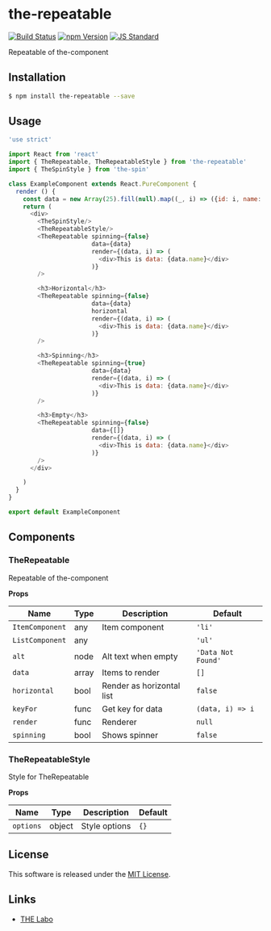 the-repeatable
==========

<!---
This file is generated by ape-tmpl. Do not update manually.
--->

<!-- Badge Start -->
<a name="badges"></a>

[![Build Status][bd_travis_shield_url]][bd_travis_url]
[![npm Version][bd_npm_shield_url]][bd_npm_url]
[![JS Standard][bd_standard_shield_url]][bd_standard_url]

[bd_repo_url]: https://github.com/the-labo/the-repeatable
[bd_travis_url]: http://travis-ci.org/the-labo/the-repeatable
[bd_travis_shield_url]: http://img.shields.io/travis/the-labo/the-repeatable.svg?style=flat
[bd_travis_com_url]: http://travis-ci.com/the-labo/the-repeatable
[bd_travis_com_shield_url]: https://api.travis-ci.com/the-labo/the-repeatable.svg?token=
[bd_license_url]: https://github.com/the-labo/the-repeatable/blob/master/LICENSE
[bd_codeclimate_url]: http://codeclimate.com/github/the-labo/the-repeatable
[bd_codeclimate_shield_url]: http://img.shields.io/codeclimate/github/the-labo/the-repeatable.svg?style=flat
[bd_codeclimate_coverage_shield_url]: http://img.shields.io/codeclimate/coverage/github/the-labo/the-repeatable.svg?style=flat
[bd_gemnasium_url]: https://gemnasium.com/the-labo/the-repeatable
[bd_gemnasium_shield_url]: https://gemnasium.com/the-labo/the-repeatable.svg
[bd_npm_url]: http://www.npmjs.org/package/the-repeatable
[bd_npm_shield_url]: http://img.shields.io/npm/v/the-repeatable.svg?style=flat
[bd_standard_url]: http://standardjs.com/
[bd_standard_shield_url]: https://img.shields.io/badge/code%20style-standard-brightgreen.svg

<!-- Badge End -->


<!-- Description Start -->
<a name="description"></a>

Repeatable of the-component

<!-- Description End -->


<!-- Overview Start -->
<a name="overview"></a>



<!-- Overview End -->


<!-- Sections Start -->
<a name="sections"></a>

<!-- Section from "doc/guides/01.Installation.md.hbs" Start -->

<a name="section-doc-guides-01-installation-md"></a>

Installation
-----

```bash
$ npm install the-repeatable --save
```


<!-- Section from "doc/guides/01.Installation.md.hbs" End -->

<!-- Section from "doc/guides/02.Usage.md.hbs" Start -->

<a name="section-doc-guides-02-usage-md"></a>

Usage
---------

```javascript
'use strict'

import React from 'react'
import { TheRepeatable, TheRepeatableStyle } from 'the-repeatable'
import { TheSpinStyle } from 'the-spin'

class ExampleComponent extends React.PureComponent {
  render () {
    const data = new Array(25).fill(null).map((_, i) => ({id: i, name: `data-${i}`}))
    return (
      <div>
        <TheSpinStyle/>
        <TheRepeatableStyle/>
        <TheRepeatable spinning={false}
                       data={data}
                       render={(data, i) => (
                         <div>This is data: {data.name}</div>
                       )}
        />

        <h3>Horizontal</h3>
        <TheRepeatable spinning={false}
                       data={data}
                       horizontal
                       render={(data, i) => (
                         <div>This is data: {data.name}</div>
                       )}
        />

        <h3>Spinning</h3>
        <TheRepeatable spinning={true}
                       data={data}
                       render={(data, i) => (
                         <div>This is data: {data.name}</div>
                       )}
        />

        <h3>Empty</h3>
        <TheRepeatable spinning={false}
                       data={[]}
                       render={(data, i) => (
                         <div>This is data: {data.name}</div>
                       )}
        />
      </div>

    )
  }
}

export default ExampleComponent

```


<!-- Section from "doc/guides/02.Usage.md.hbs" End -->

<!-- Section from "doc/guides/03.Components.md.hbs" Start -->

<a name="section-doc-guides-03-components-md"></a>

Components
-----------

### TheRepeatable

Repeatable of the-component

**Props**

| Name | Type | Description | Default |
| --- | --- | ---- | ---- |
| `ItemComponent` | any  | Item component | `'li'` |
| `ListComponent` | any  |  | `'ul'` |
| `alt` | node  | Alt text when empty | `'Data Not Found'` |
| `data` | array  | Items to render | `[]` |
| `horizontal` | bool  | Render as horizontal list | `false` |
| `keyFor` | func  | Get key for data | `(data, i) => i` |
| `render` | func  | Renderer | `null` |
| `spinning` | bool  | Shows spinner | `false` |

### TheRepeatableStyle

Style for TheRepeatable

**Props**

| Name | Type | Description | Default |
| --- | --- | ---- | ---- |
| `options` | object  | Style options | `{}` |



<!-- Section from "doc/guides/03.Components.md.hbs" End -->


<!-- Sections Start -->


<!-- LICENSE Start -->
<a name="license"></a>

License
-------
This software is released under the [MIT License](https://github.com/the-labo/the-repeatable/blob/master/LICENSE).

<!-- LICENSE End -->


<!-- Links Start -->
<a name="links"></a>

Links
------

+ [THE Labo][t_h_e_labo_url]

[t_h_e_labo_url]: https://github.com/the-labo

<!-- Links End -->
